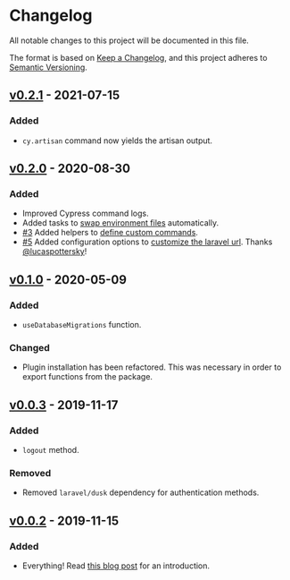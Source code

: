 # Changelog

All notable changes to this project will be documented in this file.

The format is based on [Keep a Changelog](https://keepachangelog.com/en/1.0.0/), and this project adheres to [Semantic Versioning](https://semver.org/spec/v2.0.0.html).

## [v0.2.1](https://github.com/NoelDeMartin/cypress-laravel/releases/tag/v0.2.1) - 2021-07-15

### Added

- `cy.artisan` command now yields the artisan output.

## [v0.2.0](https://github.com/NoelDeMartin/cypress-laravel/releases/tag/v0.2.0) - 2020-08-30

### Added

- Improved Cypress command logs.
- Added tasks to [swap environment files](https://github.com/NoelDeMartin/cypress-laravel/tree/v0.2.0#swapping-env-files) automatically.
- [#3](https://github.com/NoelDeMartin/cypress-laravel/issues/3) Added helpers to [define custom commands](https://github.com/NoelDeMartin/cypress-laravel/tree/v0.2.0#define-your-own-commands).
- [#5](https://github.com/NoelDeMartin/cypress-laravel/issues/5) Added configuration options to [customize the laravel url](https://github.com/NoelDeMartin/cypress-laravel/tree/v0.2.0#custom-laravel-url). Thanks [@lucaspottersky](https://github.com/lucaspottersky)!

## [v0.1.0](https://github.com/NoelDeMartin/cypress-laravel/releases/tag/v0.1.0) - 2020-05-09

### Added

- `useDatabaseMigrations` function.

### Changed

- Plugin installation has been refactored. This was necessary in order to export functions from the package.

## [v0.0.3](https://github.com/NoelDeMartin/cypress-laravel/releases/tag/v0.0.3) - 2019-11-17

### Added

- `logout` method.

### Removed

- Removed `laravel/dusk` dependency for authentication methods.

## [v0.0.2](https://github.com/NoelDeMartin/cypress-laravel/releases/tag/v0.0.2) - 2019-11-15

### Added

- Everything! Read [this blog post](https://noeldemartin.com/blog/testing-laravel-applications-using-cypress) for an introduction.
